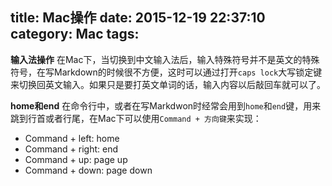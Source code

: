 title: Mac操作
date: 2015-12-19 22:37:10
category: Mac
tags:
---

**输入法操作**
在Mac下，当切换到中文输入法后，输入特殊符号并不是英文的特殊符号，在写Markdown的时候很不方便，这时可以通过打开`caps lock`大写锁定键来切换回英文输入。如果只是要打英文单词的话，输入内容以后敲回车就可以了。

<!-- more -->

**home和end**
在命令行中，或者在写Markdwon时经常会用到`home`和`end`键，用来跳到行首或者行尾，在Mac下可以使用`Command + 方向键`来实现：
 - Command + left:    home
 - Command + right:   end
 - Command + up:      page up
 - Command + down:    page down
